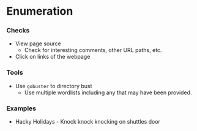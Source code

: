 # Enumeration

### Checks

* View page source
  * Check for interesting comments, other URL paths, etc.
* Click on links of the webpage

### Tools

* Use `gobuster` to directory bust
  * Use multiple wordlists including any that may have been provided.

###

### Examples

* Hacky Holidays - Knock knock knocking on shuttles door
